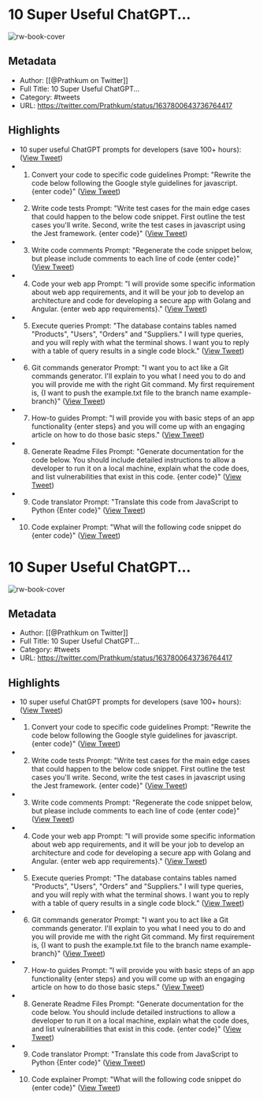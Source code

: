 # 10 Super Useful ChatGPT...

![rw-book-cover](https://pbs.twimg.com/profile_images/1612507803842932736/PLiJMD_l.jpg)

## Metadata
- Author: [[@Prathkum on Twitter]]
- Full Title: 10 Super Useful ChatGPT...
- Category: #tweets
- URL: https://twitter.com/Prathkum/status/1637800643736764417

## Highlights
- 10 super useful ChatGPT prompts for developers (save 100+ hours): ([View Tweet](https://twitter.com/Prathkum/status/1637800643736764417))
- 1. Convert your code to specific code guidelines
  Prompt:
  "Rewrite the code below following the Google style guidelines for javascript. {enter code}" ([View Tweet](https://twitter.com/Prathkum/status/1637800647939571720))
- 2. Write code tests
  Prompt:
  "Write test cases for the main edge cases that could happen to the below code snippet. First outline the test cases you'll write. Second, write the test cases in javascript using the Jest framework. {enter code}" ([View Tweet](https://twitter.com/Prathkum/status/1637800651986989060))
- 3. Write code comments
  Prompt:
  "Regenerate the code snippet below, but please include comments to each line of code {enter code}" ([View Tweet](https://twitter.com/Prathkum/status/1637800656101670913))
- 4. Code your web app
  Prompt:
  "I will provide some specific information about web app requirements, and it will be your job to develop an architecture and code for developing a secure app with Golang and Angular. {enter web app requirements}." ([View Tweet](https://twitter.com/Prathkum/status/1637800660136501249))
- 5. Execute queries
  Prompt:
  "The database contains tables named "Products", "Users", "Orders" and "Suppliers." I will type queries, and you will reply with what the terminal shows. I want you to reply with a table of query results in a single code block." ([View Tweet](https://twitter.com/Prathkum/status/1637800664209272832))
- 6. Git commands generator
  Prompt:
  "I want you to act like a Git commands generator. I'll explain to you what I need you to do and you will provide me with the right Git command. My first requirement is, {I want to push the example.txt file to the branch name example-branch}" ([View Tweet](https://twitter.com/Prathkum/status/1637800668256784384))
- 7. How-to guides
  Prompt:
  "I will provide you with basic steps of an app functionality {enter steps} and you will come up with an engaging article on how to do those basic steps." ([View Tweet](https://twitter.com/Prathkum/status/1637800672325169154))
- 8. Generate Readme Files
  Prompt:
  "Generate documentation for the code below. You should include detailed instructions to allow a developer to run it on a local machine, explain what the code does, and list vulnerabilities that exist in this code. {enter code}" ([View Tweet](https://twitter.com/Prathkum/status/1637800676364365825))
- 9. Code translator
  Prompt:
  "Translate this code from JavaScript to Python {Enter code}" ([View Tweet](https://twitter.com/Prathkum/status/1637800680583823360))
- 10. Code explainer
  Prompt:
  "What will the following code snippet do {enter code}" ([View Tweet](https://twitter.com/Prathkum/status/1637800684547457024))
# 10 Super Useful ChatGPT...

![rw-book-cover](https://pbs.twimg.com/profile_images/1612507803842932736/PLiJMD_l.jpg)

## Metadata
- Author: [[@Prathkum on Twitter]]
- Full Title: 10 Super Useful ChatGPT...
- Category: #tweets
- URL: https://twitter.com/Prathkum/status/1637800643736764417

## Highlights
- 10 super useful ChatGPT prompts for developers (save 100+ hours): ([View Tweet](https://twitter.com/Prathkum/status/1637800643736764417))
- 1. Convert your code to specific code guidelines
  Prompt:
  "Rewrite the code below following the Google style guidelines for javascript. {enter code}" ([View Tweet](https://twitter.com/Prathkum/status/1637800647939571720))
- 2. Write code tests
  Prompt:
  "Write test cases for the main edge cases that could happen to the below code snippet. First outline the test cases you'll write. Second, write the test cases in javascript using the Jest framework. {enter code}" ([View Tweet](https://twitter.com/Prathkum/status/1637800651986989060))
- 3. Write code comments
  Prompt:
  "Regenerate the code snippet below, but please include comments to each line of code {enter code}" ([View Tweet](https://twitter.com/Prathkum/status/1637800656101670913))
- 4. Code your web app
  Prompt:
  "I will provide some specific information about web app requirements, and it will be your job to develop an architecture and code for developing a secure app with Golang and Angular. {enter web app requirements}." ([View Tweet](https://twitter.com/Prathkum/status/1637800660136501249))
- 5. Execute queries
  Prompt:
  "The database contains tables named "Products", "Users", "Orders" and "Suppliers." I will type queries, and you will reply with what the terminal shows. I want you to reply with a table of query results in a single code block." ([View Tweet](https://twitter.com/Prathkum/status/1637800664209272832))
- 6. Git commands generator
  Prompt:
  "I want you to act like a Git commands generator. I'll explain to you what I need you to do and you will provide me with the right Git command. My first requirement is, {I want to push the example.txt file to the branch name example-branch}" ([View Tweet](https://twitter.com/Prathkum/status/1637800668256784384))
- 7. How-to guides
  Prompt:
  "I will provide you with basic steps of an app functionality {enter steps} and you will come up with an engaging article on how to do those basic steps." ([View Tweet](https://twitter.com/Prathkum/status/1637800672325169154))
- 8. Generate Readme Files
  Prompt:
  "Generate documentation for the code below. You should include detailed instructions to allow a developer to run it on a local machine, explain what the code does, and list vulnerabilities that exist in this code. {enter code}" ([View Tweet](https://twitter.com/Prathkum/status/1637800676364365825))
- 9. Code translator
  Prompt:
  "Translate this code from JavaScript to Python {Enter code}" ([View Tweet](https://twitter.com/Prathkum/status/1637800680583823360))
- 10. Code explainer
  Prompt:
  "What will the following code snippet do {enter code}" ([View Tweet](https://twitter.com/Prathkum/status/1637800684547457024))
